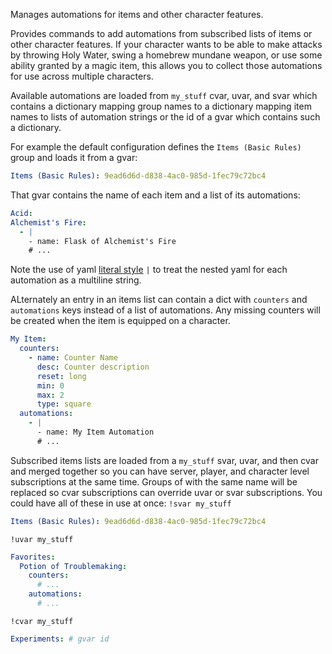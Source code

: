 Manages automations for items and other character features.

Provides commands to add automations from subscribed lists of items or other character features. If your character wants to be able to make attacks by throwing Holy Water, swing a homebrew mundane weapon, or use some ability granted by a magic item, this allows you to collect those automations for use across multiple characters.

Available automations are loaded from `my_stuff` cvar, uvar, and svar which contains a dictionary mapping group names to a dictionary mapping item names to lists of automation strings or the id of a gvar which contains such a dictionary.

For example the default configuration defines the `Items (Basic Rules)` group and loads it from a gvar:
```yaml
Items (Basic Rules): 9ead6d6d-d838-4ac0-985d-1fec79c72bc4
```
That gvar contains the name of each item and a list of its automations:
```yaml
Acid:
Alchemist's Fire:
  - |
    - name: Flask of Alchemist's Fire
    # ...
```
Note the use of yaml [literal style](https://yaml.org/spec/1.2-old/spec.html#style/block/literal) `|` to treat the nested yaml for each automation as a multiline string.

ALternately an entry in an items list can contain a dict with `counters` and `automations` keys instead of a list of automations. Any missing counters will be created when the item is equipped on a character.

```yaml
My Item:
  counters:
    - name: Counter Name
      desc: Counter description
      reset: long
      min: 0
      max: 2
      type: square
  automations:
    - |
      - name: My Item Automation
      # ...
```

Subscribed items lists are loaded from a `my_stuff` svar, uvar, and then cvar and merged together so you can have server, player, and character level subscriptions at the same time. Groups of with the same name will be replaced so cvar subscriptions can override uvar or svar subscriptions.
You could have all of these in use at once:
`!svar my_stuff`
```yaml
Items (Basic Rules): 9ead6d6d-d838-4ac0-985d-1fec79c72bc4
```

`!uvar my_stuff`
```yaml
Favorites:
  Potion of Troublemaking:
    counters:
      # ...
    automations:
      # ...
```

`!cvar my_stuff`
```yaml
Experiments: # gvar id
```